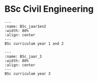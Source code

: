 # BSc Civil Engineering

```{figure} ../Figures/BSc_curriculum_jaar1en2.jpg
---
:name: BSc_jaar1en2
:width: 80%
:align: center
---
BSc curriculum year 1 and 2
```

```{figure} ../Figures/BSc_curriculum_jaar3.jpg
---
:name: BSc_jaar_3
:width: 80%
:align: center
---
BSc curriculum year 3
```